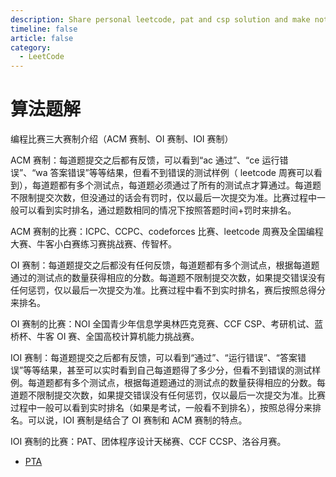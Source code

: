 ```yaml
---
description: Share personal leetcode, pat and csp solution and make not for learning algorithm.
timeline: false
article: false
category:
  - LeetCode
---
```


# 算法题解

编程比赛三大赛制介绍（ACM 赛制、OI 赛制、IOI 赛制）

ACM 赛制：每道题提交之后都有反馈，可以看到“ac 通过”、“ce 运行错误”、“wa 答案错误”等等结果，但看不到错误的测试样例（ leetcode 周赛可以看到），每道题都有多个测试点，每道题必须通过了所有的测试点才算通过。每道题不限制提交次数，但没通过的话会有罚时，仅以最后一次提交为准。比赛过程中一般可以看到实时排名，通过题数相同的情况下按照答题时间+罚时来排名。

ACM 赛制的比赛：ICPC、CCPC、codeforces 比赛、leetcode 周赛及全国编程大赛、牛客小白赛练习赛挑战赛、传智杯。

OI 赛制：每道题提交之后都没有任何反馈，每道题都有多个测试点，根据每道题通过的测试点的数量获得相应的分数。每道题不限制提交次数，如果提交错误没有任何惩罚，仅以最后一次提交为准。比赛过程中看不到实时排名，赛后按照总得分来排名。

OI 赛制的比赛：NOI 全国青少年信息学奥林匹克竞赛、CCF CSP、考研机试、蓝桥杯、牛客 OI 赛、全国高校计算机能力挑战赛。

IOI 赛制：每道题提交之后都有反馈，可以看到“通过”、“运行错误”、“答案错误”等等结果，甚至可以实时看到自己每道题得了多少分，但看不到错误的测试样例。每道题都有多个测试点，根据每道题通过的测试点的数量获得相应的分数。每道题不限制提交次数，如果提交错误没有任何惩罚，仅以最后一次提交为准。比赛过程中一般可以看到实时排名（如果是考试，一般看不到排名），按照总得分来排名。可以说，IOI 赛制是结合了 OI 赛制和 ACM 赛制的特点。

IOI 赛制的比赛：PAT、团体程序设计天梯赛、CCF CCSP、洛谷月赛。

- [PTA](https://pintia.cn/problem-sets/dashboard)
